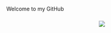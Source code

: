 Welcome to my GitHub

<h3 align="center">
  <a href="https://discord.com/users/213388564400963585" alt="Discord">
      <img src="https://panels-images.twitch.tv/panel-165583853-image-fe238e64-3a80-4bc8-99e7-f3ff04ea8b66%22/%3E
  </a>
</h3>

<hr>

<h2 align="center">
  <a href="https://github.com/MarcvdMade</a>
  <br>
</h2>
